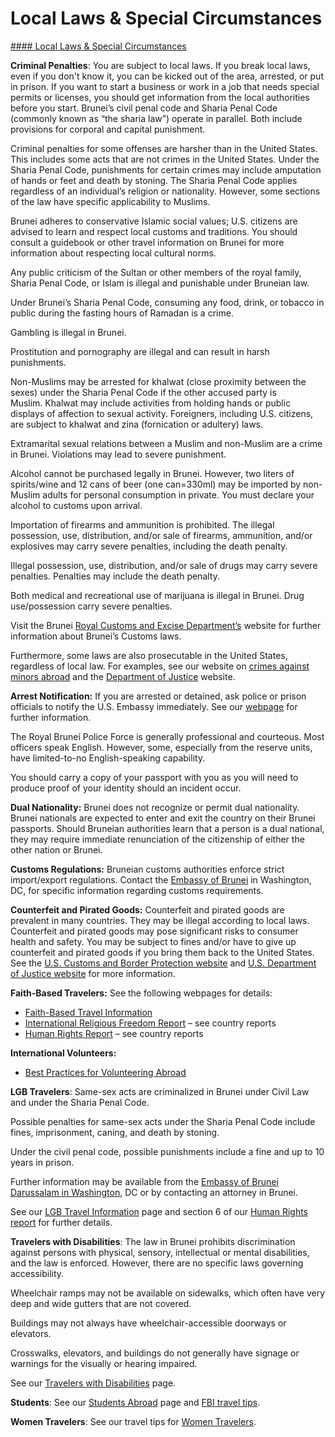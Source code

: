# Local Laws & Special Circumstances

[#### Local Laws & Special Circumstances](javascript:void(0); "Local Laws & Special Circumstances")

**Criminal Penalties**: You are subject to local laws. If you break local laws, even if you don't know it, you can be kicked out of the area, arrested, or put in prison. If you want to start a business or work in a job that needs special permits or licenses, you should get information from the local authorities before you start. Brunei’s civil penal code and Sharia Penal Code (commonly known as “the sharia law”) operate in parallel. Both include provisions for corporal and capital punishment.

Criminal penalties for some offenses are harsher than in the United States. This includes some acts that are not crimes in the United States. Under the Sharia Penal Code, punishments for certain crimes may include amputation of hands or feet and death by stoning. The Sharia Penal Code applies regardless of an individual’s religion or nationality. However, some sections of the law have specific applicability to Muslims.

Brunei adheres to conservative Islamic social values; U.S. citizens are advised to learn and respect local customs and traditions. You should consult a guidebook or other travel information on Brunei for more information about respecting local cultural norms.

Any public criticism of the Sultan or other members of the royal family, Sharia Penal Code, or Islam is illegal and punishable under Bruneian law.

Under Brunei’s Sharia Penal Code, consuming any food, drink, or tobacco in public during the fasting hours of Ramadan is a crime.

Gambling is illegal in Brunei.

Prostitution and pornography are illegal and can result in harsh punishments.

Non-Muslims may be arrested for khalwat (close proximity between the sexes) under the Sharia Penal Code if the other accused party is Muslim. Khalwat may include activities from holding hands or public displays of affection to sexual activity. Foreigners, including U.S. citizens, are subject to khalwat and zina (fornication or adultery) laws.

Extramarital sexual relations between a Muslim and non-Muslim are a crime in Brunei. Violations may lead to severe punishment.

Alcohol cannot be purchased legally in Brunei. However, two liters of spirits/wine and 12 cans of beer (one can=330ml) may be imported by non-Muslim adults for personal consumption in private. You must declare your alcohol to customs upon arrival.

Importation of firearms and ammunition is prohibited. The illegal possession, use, distribution, and/or sale of firearms, ammunition, and/or explosives may carry severe penalties, including the death penalty.

Illegal possession, use, distribution, and/or sale of drugs may carry severe penalties. Penalties may include the death penalty.

Both medical and recreational use of marijuana is illegal in Brunei. Drug use/possession carry severe penalties.

Visit the Brunei [Royal Customs and Excise Department’s](http://www.bdnsw.gov.bn/Pages/RoyalCustomsExciseDepartment.aspx) website for further information about Brunei’s Customs laws.

Furthermore, some laws are also prosecutable in the United States, regardless of local law. For examples, see our website on [crimes against minors abroad](https://travel.state.gov/content/travel/en/international-travel/emergencies/arrest-detention/crimes-against-minors.html) and the [Department of Justice](https://www.justice.gov/archives/jm/criminal-resource-manual-1617-extraterritorial-criminal-jurisdiction-18-usc-112-878-970-1116) website.

**Arrest Notification:** If you are arrested or detained, ask police or prison officials to notify the U.S. Embassy immediately. See our [webpage](https://travel.state.gov/content/travel/en/international-travel/emergencies/arrest-detention.html) for further information.

The Royal Brunei Police Force is generally professional and courteous. Most officers speak English. However, some, especially from the reserve units, have limited-to-no English-speaking capability.

You should carry a copy of your passport with you as you will need to produce proof of your identity should an incident occur.

**Dual Nationality:** Brunei does not recognize or permit dual nationality. Brunei nationals are expected to enter and exit the country on their Brunei passports. Should Bruneian authorities learn that a person is a dual national, they may require immediate renunciation of the citizenship of either the other nation or Brunei.

**Customs Regulations:** Bruneian customs authorities enforce strict import/export regulations. Contact the [Embassy of Brunei](http://www.bruneiembassy.org/) in Washington, DC, for specific information regarding customs requirements.

**Counterfeit and Pirated Goods:** Counterfeit and pirated goods are prevalent in many countries. They may be illegal according to local laws. Counterfeit and pirated goods may pose significant risks to consumer health and safety. You may be subject to fines and/or have to give up counterfeit and pirated goods if you bring them back to the United States. See the [U.S. Customs and Border Protection website](https://gcc02.safelinks.protection.outlook.com/?url=https%3A%2F%2Fwww.cbp.gov%2Ftrade%2Ffakegoodsrealdangers%23%3A~%3Atext%3DIt%2520is%2520illegal%2520to%2520purchase%2520counterfeit%2520goods.%2520Bringing%2Cactivities%252C%2520such%2520as%2520forced%2520labor%2520or%2520human%2520trafficking.&data=05%7C01%7CWanKK%40state.gov%7C0ed584d09bd048ad355508dbb9d50751%7C66cf50745afe48d1a691a12b2121f44b%7C0%7C0%7C638308096824203402%7CUnknown%7CTWFpbGZsb3d8eyJWIjoiMC4wLjAwMDAiLCJQIjoiV2luMzIiLCJBTiI6Ik1haWwiLCJXVCI6Mn0%3D%7C3000%7C%7C%7C&sdata=5cQ5YITk4glYcHIFzU9kwAziwmA8FF5SGi%2BpJNzl5PA%3D&reserved=0) and [U.S. Department of Justice website](https://gcc02.safelinks.protection.outlook.com/?url=https%3A%2F%2Fwww.justice.gov%2Fcriminal-ccips&data=05%7C01%7CWanKK%40state.gov%7C0ed584d09bd048ad355508dbb9d50751%7C66cf50745afe48d1a691a12b2121f44b%7C0%7C0%7C638308096824203402%7CUnknown%7CTWFpbGZsb3d8eyJWIjoiMC4wLjAwMDAiLCJQIjoiV2luMzIiLCJBTiI6Ik1haWwiLCJXVCI6Mn0%3D%7C3000%7C%7C%7C&sdata=Szw49DvaVW4HyoJL%2FT2wOkhn9RQzVgMVvwun4QDMqfM%3D&reserved=0) for more information.

**Faith-Based Travelers:** See the following webpages for details:

* [Faith-Based Travel Information](https://travel.state.gov/content/passports/en/go/faith-based-travel.html)
* [International Religious Freedom Report](http://www.state.gov/j/drl/irf/rpt/index.htm) – see country reports
* [Human Rights Report](http://www.state.gov/j/drl/rls/hrrpt/) – see country reports

**International Volunteers:**

* [Best Practices for Volunteering Abroad](https://travel.state.gov/content/passports/en/go/volunteer.html)

**LGB Travelers**: Same-sex acts are criminalized in Brunei under Civil Law and under the Sharia Penal Code.

Possible penalties for same-sex acts under the Sharia Penal Code include fines, imprisonment, caning, and death by stoning.

Under the civil penal code, possible punishments include a fine and up to 10 years in prison.

Further information may be available from the [Embassy of Brunei Darussalam in Washington](http://www.bruneiembassy.org/), DC or by contacting an attorney in Brunei.

See our [LGB Travel Information](http://travel.state.gov/content/passports/english/go/lgbt.html) page and section 6 of our [Human Rights report](http://www.state.gov/j/drl/rls/hrrpt/) for further details.

**Travelers with Disabilities**: The law in Brunei prohibits discrimination against persons with physical, sensory, intellectual or mental disabilities, and the law is enforced. However, there are no specific laws governing accessibility.

Wheelchair ramps may not be available on sidewalks, which often have very deep and wide gutters that are not covered.

Buildings may not always have wheelchair-accessible doorways or elevators.

Crosswalks, elevators, and buildings do not generally have signage or warnings for the visually or hearing impaired.

See our [Travelers with Disabilities](https://travel.state.gov/content/travel/en/international-travel/before-you-go/travelers-with-special-considerations/traveling-with-disabilties.html) page.

**Students**: See our [Students Abroad](http://travel.state.gov/content/studentsabroad/en.html) page and [FBI travel tips](https://ucr.fbi.gov/investigate/counterintelligence/student-brochure).

**Women Travelers**: See our travel tips for [Women Travelers](http://travel.state.gov/content/passports/english/go/Women.html).